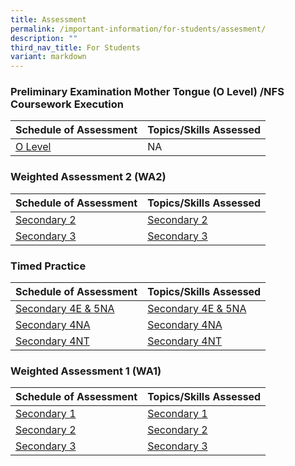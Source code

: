 ```yaml
---
title: Assessment
permalink: /important-information/for-students/assesment/
description: ""
third_nav_title: For Students
variant: markdown
---
```

### 	Preliminary Examination Mother Tongue (O Level) /NFS Coursework Execution

|  Schedule of Assessment | Topics/Skills Assessed |
| -------- | -------- |
| [O Level](https://drive.google.com/file/d/1KQQC-TeVbkVcQXsy75l5Wndx_Cd5tXc_/view?usp=drive_link)     |  NA


### 	Weighted Assessment 2 (WA2)

|  Schedule of Assessment | Topics/Skills Assessed |
| -------- | -------- |
| [Secondary 2](https://drive.google.com/file/d/1OlMtD0S5iMFPEKR7j9LByIoHqM6Wl7jn/view?usp=drive_link)     |  [Secondary 2](https://drive.google.com/file/d/1urmWGeyj6u4UcbffP5ge7Xr9BW0_yfBR/view?usp=drive_link)  |
| [Secondary 3](https://drive.google.com/file/d/1N7xdhwc30U-K4FST68m7Gf2K177sbtp8/view?usp=drive_link)     |  [Secondary 3](https://drive.google.com/file/d/1r5bzqTp_UTs_bhTsRRq-lHha_t0QfoUH/view?usp=drive_link)      |


### 	Timed Practice 

|  Schedule of Assessment | Topics/Skills Assessed |
| -------- | -------- |
| [Secondary 4E & 5NA](https://drive.google.com/file/d/1v9Rfb1ncVedlyKVZpg-GcEfzBGKJob84/view?usp=drive_link)     |  [Secondary 4E & 5NA](https://drive.google.com/file/d/1yMND-3bX4dHXeEYp1M5whLUfT8nO0TTM/view?usp=drive_link)  |
| [Secondary 4NA](https://drive.google.com/file/d/1hXBr8l0BAs2pyda8TK0QXFSL9CLACCTV/view?usp=drive_link)     |  [Secondary 4NA](https://drive.google.com/file/d/1GBQGKUJWeMQilJ5b4Cy8XiVFZV68FDHU/view?usp=drive_link)      |
| [Secondary 4NT](https://drive.google.com/file/d/1MzMA39M5azzuzN3fp1Eh2wn_oTuFQDvr/view?usp=drive_link)     |  [Secondary 4NT](https://drive.google.com/file/d/1gYmWZbeZfVjUYoqEQr_hf8MiYlP1clFx/view?usp=drive_link)      |


### 	Weighted Assessment 1 (WA1)

|  Schedule of Assessment | Topics/Skills Assessed |
| -------- | -------- |
| [Secondary 1](https://drive.google.com/file/d/18-fkWvyQwNDPhYm5Hux9qN1hRyb0gnYS/view?usp=drive_link)     |  [Secondary  1](https://drive.google.com/file/d/1ul4IMmES9UYCmD1HMJ_QezlhAEWig7aE/view?usp=drive_link)  |
| [Secondary 2](https://drive.google.com/file/d/10cbD5lm47VXqdTHRWOwoXAaXHqso1D4V/view?usp=drive_link)     |  [Secondary 2](https://drive.google.com/file/d/1K5DJybJM8fYYLTYpsluUgcwfkyiMLUFj/view?usp=drive_link)  |
| [Secondary 3](https://drive.google.com/file/d/1Dbt95B-ukz48-A6Vly89CMa-qGstEnN4/view?usp=drive_link)     |  [Secondary 3](https://drive.google.com/file/d/15_P8ikyCBWDVKcgmek6i5sneV2GO2ki_/view?usp=drive_link)      |
